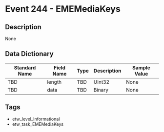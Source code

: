 # Event 244 - EMEMediaKeys

## Description
None

## Data Dictionary
|Standard Name|Field Name|Type|Description|Sample Value|
|---|---|---|---|---|
|TBD|length|TBD|UInt32|None|None|
|TBD|data|TBD|Binary|None|None|

## Tags
* etw_level_Informational
* etw_task_EMEMediaKeys